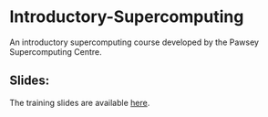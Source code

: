 # Introductory-Supercomputing
An introductory supercomputing course developed by the Pawsey Supercomputing Centre.

Slides:
-------
The training slides are available [here](https://support.pawsey.org.au/documentation/display/US/Training+Material).
